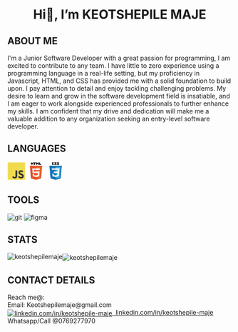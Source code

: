 <h1 align='center'>Hi👋, I’m KEOTSHEPILE MAJE</h1>

## ABOUT ME
<div>
I'm a Junior Software Developer with a great passion for programming, I am excited to contribute to any team. I have little to zero experience using a programming language in a real-life setting, but my proficiency in Javascript, HTML, and CSS has provided me with a solid foundation to build upon. I pay attention to detail and enjoy tackling challenging problems. My desire to learn and grow in the software development field is insatiable, and I am eager to work alongside experienced professionals to further enhance my skills. I am confident that my drive and dedication will make me a valuable addition to any organization seeking an entry-level software developer.
</div>

## LANGUAGES
<div>
  <img src="https://raw.githubusercontent.com/devicons/devicon/master/icons/javascript/javascript-original.svg" alt="javascript" width="40" height="40"/> 
  <img src="https://raw.githubusercontent.com/devicons/devicon/master/icons/html5/html5-original-wordmark.svg" alt="html5" width="40" height="40"/>
  <img src="https://raw.githubusercontent.com/devicons/devicon/master/icons/css3/css3-original-wordmark.svg" alt="css3" width="40" height="40"/>  
</div>

## TOOLS
<div>
  <img src="https://www.vectorlogo.zone/logos/git-scm/git-scm-icon.svg" alt="git" width="40" height="40"/>
  <img src="https://www.vectorlogo.zone/logos/figma/figma-icon.svg" alt="figma" width="40" height="40"/> 
</div>

## STATS
<div>
<p>
  <img align="left" src="https://github-readme-stats.vercel.app/api/top-langs?username=keotshepilemaje&show_icons=true&locale=en&layout=compact" alt="keotshepilemaje" />
</p>
<p>
  <img align="center" src="https://github-readme-stats.vercel.app/api?username=keotshepilemaje&show_icons=true&locale=en" alt="keotshepilemaje" />
</p>

</div>

## CONTACT DETAILS
<div>Reach me@:
<div>Email: Keotshepilemaje@gmail.com</div>
  <a href="https://www.linkedin.com/in/keotshepile-maje/" target="blank">
  <img align="center" src="https://raw.githubusercontent.com/rahuldkjain/github-profile-readme-generator/master/src/images/icons/Social/linked-in-alt.svg" alt="linkedin.com/in/keotshepile-maje" height="20" width="20" />
   &nbsplinkedin.com/in/keotshepile-maje
  </a>

<div>Whatsapp/Call @0769277970</div>
  
  
  
  
  
 
